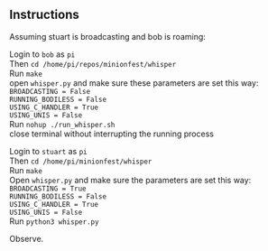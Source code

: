 ## Instructions

Assuming stuart is broadcasting and bob is roaming:   

Login to `bob` as `pi`   
Then `cd /home/pi/repos/minionfest/whisper`   
Run `make`   
open `whisper.py` and  make sure these parameters are set this way:      
	`BROADCASTING = False`     
	`RUNNING_BODILESS = False`     
	`USING_C_HANDLER = True`    
	`USING_UNIS = False`          
Run `nohup ./run_whisper.sh`   
close terminal without interrupting the running process   

Login to `stuart` as `pi`   
Then `cd /home/pi/minionfest/whisper`   
Run `make`   
Open `whisper.py` and make sure the parameters are set this way:      
	`BROADCASTING = True`   
	`RUNNING_BODILESS = False`   
	`USING_C_HANDLER = True`   
	`USING_UNIS = False`      
Run `python3 whisper.py`   

Observe.
